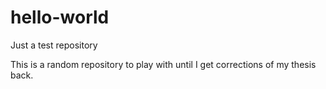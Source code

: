 # hello-world
Just a test repository

This is a random repository to play with until I get corrections of my thesis back.
